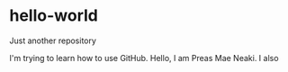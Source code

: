 # hello-world

Just another repository

I'm trying to learn how to use GitHub.
Hello, I am Preas Mae Neaki. I also 
